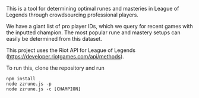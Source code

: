 This is a tool for determining optimal runes and masteries in League of Legends
through crowdsourcing professional players.

We have a giant list of pro player IDs, which we query for recent games
with the inputted champion. The most popular rune and mastery setups can easily be
determined from this dataset.

This project uses the Riot API for League of Legends (https://developer.riotgames.com/api/methods).

To run this, clone the repository and run
```
npm install
node zzrune.js -p
node zzrune.js -c [CHAMPION]
```
